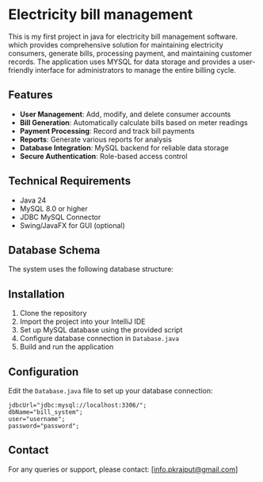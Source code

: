 # Electricity bill management

This is my first project in java for electricity bill management software. which provides comprehensive solution for
maintaining electricity consumers, generate bills, processing payment, and maintaining customer records. The application
uses MYSQL for data storage and provides a user-friendly interface for administrators to manage the entire billing
cycle.

## Features

- **User Management**: Add, modify, and delete consumer accounts
- **Bill Generation**: Automatically calculate bills based on meter readings
- **Payment Processing**: Record and track bill payments
- **Reports**: Generate various reports for analysis
- **Database Integration**: MySQL backend for reliable data storage
- **Secure Authentication**: Role-based access control

## Technical Requirements

- Java 24
- MySQL 8.0 or higher
- JDBC MySQL Connector
- Swing/JavaFX for GUI (optional)

## Database Schema

The system uses the following database structure:

## Installation

1. Clone the repository
2. Import the project into your IntelliJ IDE
3. Set up MySQL database using the provided script
4. Configure database connection in `Database.java`
5. Build and run the application

## Configuration

Edit the `Database.java` file to set up your database connection:

```properties
jdbcUrl="jdbc:mysql://localhost:3306/";
dbName="bill_system";
user="username";
password="password";
```

## Contact

For any queries or support, please contact: [info.pkrajput@gmail.com]
